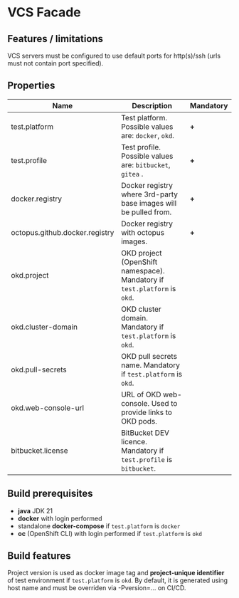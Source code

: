 # VCS Facade

## Features / limitations

VCS servers must be configured to use default ports for http(s)/ssh (urls must not contain port specified).

## Properties

| Name                           | Description                                                               | Mandatory |
|--------------------------------|---------------------------------------------------------------------------|-----------|
| test.platform                  | Test platform. Possible values are: `docker`, `okd`.                      | **+**     |
| test.profile                   | Test profile. Possible values are: `bitbucket`, `gitea` .                 | **+**     |
| docker.registry                | Docker registry where 3rd-party base images will be pulled from.          | **+**     |
| octopus.github.docker.registry | Docker registry with octopus images.                                      | **+**     |
| okd.project                    | OKD project (OpenShift namespace). Mandatory if `test.platform` is `okd`. |           |
| okd.cluster-domain             | OKD cluster domain. Mandatory if `test.platform` is `okd`.                |           |
| okd.pull-secrets               | OKD pull secrets name. Mandatory if `test.platform` is `okd`.             |           |
| okd.web-console-url            | URL of OKD web-console. Used to provide links to OKD pods.                |           |
| bitbucket.license              | BitBucket DEV licence. Mandatory if `test.profile` is `bitbucket`.        |           |

## Build prerequisites

* **java** JDK 21
* **docker** with login performed
* standalone **docker-compose** if `test.platform` is `docker`
* **oc** (OpenShift CLI) with login performed if `test.platform` is `okd`

## Build features

Project version is used as docker image tag and **project-unique identifier** of test environment if `test.platform` is `okd`. By default, it is generated using host name and must be overriden via -Pversion=... on CI/CD.   

